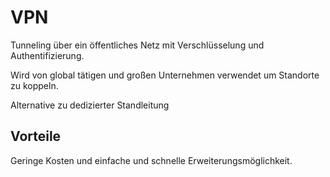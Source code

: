 # VPN

Tunneling über ein öffentliches Netz mit Verschlüsselung und Authentifizierung.

Wird von global tätigen und großen Unternehmen verwendet um Standorte zu koppeln.

Alternative zu dedizierter Standleitung

## Vorteile

Geringe Kosten und einfache und schnelle Erweiterungsmöglichkeit.